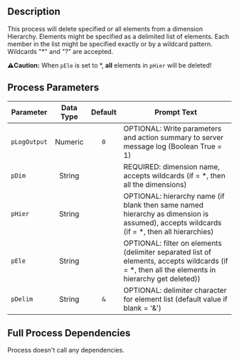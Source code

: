 ## Description
   
 This process will delete specified or all elements from a dimension Hierarchy. Elements might be  specified as a delimited list of elements. Each member in the list might be specified exactly or  by a wildcard pattern. Wildcards "\*" and "?" are accepted.  
  
     
**:warning:Caution:** When `pEle` is set to \*, __all__ elements in `pHier` will be deleted!  
## Process Parameters
  
|Parameter|Data Type|Default|Prompt Text|
  |---|:-:|:-:|---|
  |`pLogOutput`|Numeric|`0`|OPTIONAL: Write parameters and action summary to server message log (Boolean True = 1)|
  |`pDim`|String||REQUIRED: dimension name, accepts wildcards (if = *, then all the dimensions)|
  |`pHier`|String||OPTIONAL: hierarchy name (if blank then same named hierarchy as dimension is assumed), accepts wildcards (if = *, then all hierarchies)|
  |`pEle`|String||OPTIONAL: filter on elements (delimiter separated list of elements, accepts wildcards (if = *, then all the elements in hierarchy get deleted))|
  |`pDelim`|String|`&`|OPTIONAL: delimiter character for element list (default value if blank = '&')|
  ## Full Process Dependencies
Process doesn't call any dependencies.  
